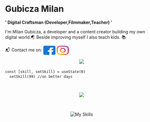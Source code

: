 # Gubicza Milan

**' Digital Craftsman (Developer,Filmmaker,Teacher) '**

I'm Milan Gubicza, a developer and a content creator building my own digital world.🌏
Beside improving myself I also teach kids. 📚

<p align="left">
📬 Contact me on: 
<a href="https://fb.com/milan.gubicza" target="blank"><img align="center" src="facebook.svg" alt="Facebook" height="30" width="40" /></a>
<a href="https://instagram.com/gubicza.m" target="blank"><img align="center" src="instagram.svg" alt="Instagram" height="30" width="40" /></a>
</p>


  <p align="center">
    <img src="https://streak-stats.demolab.com?user=gubiczam&theme=dracula&hide_border=true&date_format=%5BY%20%5DM%20j">
 </p>
 
  ```tsx
  const [skill, setSkill] = useState(0)
    setSkill(99) //on better days
  ```

<br>

  <p align="center">
    <img src="https://github-readme-stats.vercel.app/api/top-langs/?username=feherszabolcs&size_weight=0.5&count_weight=0.5&layout=compact&theme=github_dark">
 </p>

 <br>
<div align="center">

![My Skills](https://skillicons.dev/icons?i=js,html,cs,angular,git,ts,react,vite)
 
</div>

















